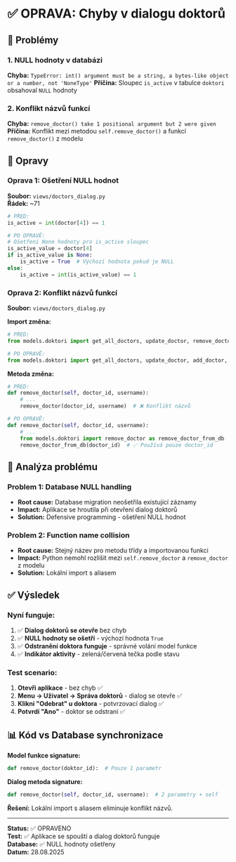 # ✅ OPRAVA: Chyby v dialogu doktorů

## 🐛 Problémy

### 1. NULL hodnoty v databázi
**Chyba:** `TypeError: int() argument must be a string, a bytes-like object or a number, not 'NoneType'`
**Příčina:** Sloupec `is_active` v tabulce `doktori` obsahoval `NULL` hodnoty

### 2. Konflikt názvů funkcí  
**Chyba:** `remove_doctor() take 1 positional argument but 2 were given`
**Příčina:** Konflikt mezi metodou `self.remove_doctor()` a funkcí `remove_doctor()` z modelu

## 🔧 Opravy

### Oprava 1: Ošetření NULL hodnot
**Soubor:** `views/doctors_dialog.py`  
**Řádek:** ~71

```python
# PŘED:
is_active = int(doctor[4]) == 1

# PO OPRAVĚ:
# Ošetření None hodnoty pro is_active sloupec
is_active_value = doctor[4]
if is_active_value is None:
    is_active = True  # Výchozí hodnota pokud je NULL
else:
    is_active = int(is_active_value) == 1
```

### Oprava 2: Konflikt názvů funkcí
**Soubor:** `views/doctors_dialog.py`

**Import změna:**
```python
# PŘED:
from models.doktori import get_all_doctors, update_doctor, remove_doctor, add_doctor, get_all_doctors_colors, get_doctor_by_id

# PO OPRAVĚ:
from models.doktori import get_all_doctors, update_doctor, add_doctor, get_all_doctors_colors, get_doctor_by_id
```

**Metoda změna:**
```python
# PŘED:
def remove_doctor(self, doctor_id, username):
    # ...
    remove_doctor(doctor_id, username)  # ❌ Konflikt názvů

# PO OPRAVĚ:
def remove_doctor(self, doctor_id, username):
    # ...
    from models.doktori import remove_doctor as remove_doctor_from_db
    remove_doctor_from_db(doctor_id)  # ✅ Používá pouze doctor_id
```

## 🎯 Analýza problému

### Problem 1: Database NULL handling
- **Root cause:** Database migration neošetřila existující záznamy
- **Impact:** Aplikace se hroutila při otevření dialog doktorů
- **Solution:** Defensive programming - ošetření NULL hodnot

### Problem 2: Function name collision
- **Root cause:** Stejný název pro metodu třídy a importovanou funkci
- **Impact:** Python nemohl rozlišit mezi `self.remove_doctor` a `remove_doctor` z modelu
- **Solution:** Lokální import s aliasem

## ✅ Výsledek

### Nyní funguje:
1. ✅ **Dialog doktorů se otevře** bez chyb
2. ✅ **NULL hodnoty se ošetří** - výchozí hodnota `True`
3. ✅ **Odstranění doktora funguje** - správné volání model funkce
4. ✅ **Indikátor aktivity** - zelená/červená tečka podle stavu

### Test scenario:
1. **Otevři aplikace** - bez chyb ✅
2. **Menu → Uživatel → Správa doktorů** - dialog se otevře ✅
3. **Klikni "Odebrat" u doktora** - potvrzovací dialog ✅
4. **Potvrdí "Ano"** - doktor se odstraní ✅

## 📊 Kód vs Database synchronizace

**Model funkce signature:**
```python
def remove_doctor(doktor_id):  # Pouze 1 parametr
```

**Dialog metoda signature:**
```python
def remove_doctor(self, doctor_id, username):  # 2 parametry + self
```

**Řešení:** Lokální import s aliasem eliminuje konflikt názvů.

---

**Status:** ✅ OPRAVENO  
**Test:** ✅ Aplikace se spouští a dialog doktorů funguje  
**Database:** ✅ NULL hodnoty ošetřeny  
**Datum:** 28.08.2025
